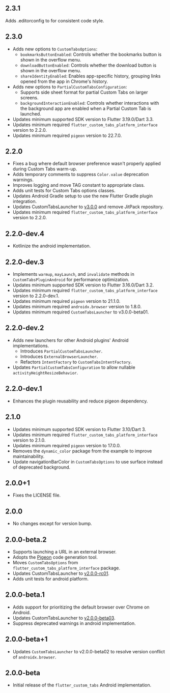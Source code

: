 ## 2.3.1

Adds .editorconfig to for consistent code style.

## 2.3.0

- Adds new options to `CustomTabsOptions`:
  - `bookmarksButtonEnabled`: Controls whether the bookmarks button is shown in the overflow menu.
  - `downloadButtonEnabled`: Controls whether the download button is shown in the overflow menu.
  - `shareIdentityEnabled`: Enables app-specific history, grouping links opened from the app in Chrome's history.
- Adds new options to `PartialCustomTabsConfiguration`:
  - Supports side sheet format for partial Custom Tabs on larger screens.
  - `backgroundInteractionEnabled`: Controls whether interactions with the background app are enabled when a Partial Custom Tab is launched.
- Updates minimum supported SDK version to Flutter 3.19.0/Dart 3.3.
- Updates minimum required `flutter_custom_tabs_platform_interface` version to 2.2.0.
- Updates minimum required `pigeon` version to 22.7.0.

## 2.2.0

- Fixes a bug where default browser preference wasn't properly applied during Custom Tabs warm-up.
- Adds temporary comments to suppress `Color.value` deprecation warnings.
- Improves logging and move TAG constant to appropriate class.
- Adds unit tests for Custom Tabs options classes.
- Updates Android Gradle setup to use the new Flutter Gradle plugin integration.
- Updates CustomTabsLauncher to [v3.0.0](https://github.com/droibit/CustomTabsLauncher/releases/tag/3.0.0) and remove JitPack repository.
- Updates minimum required `flutter_custom_tabs_platform_interface` version to 2.2.0.

## 2.2.0-dev.4

- Kotlinize the android implementation.

## 2.2.0-dev.3

- Implements `warmup`, `mayLaunch`, and `invalidate` methods in `CustomTabsPluginAndroid` for performance optimization.
- Updates minimum supported SDK version to Flutter 3.16.0/Dart 3.2.
- Updates minimum required `flutter_custom_tabs_platform_interface` version to 2.2.0-dev.1.
- Updates minimum required `pigeon` version to 21.1.0.
- Updates minimum required `androidx.browser` version to 1.8.0.
- Updates minimum required `CustomTabsLauncher` to v3.0.0-beta01.

## 2.2.0-dev.2

- Adds new launchers for other Android plugins' Android implementations.
  - Introduces `PartialCustomTabsLauncher`.
  - Introduces `ExternalBrowserLauncher`.
  - Refactors `IntentFactory` to `CustomTabsIntentFactory`.
- Updates `PartialCustomTabsConfiguration` to allow nullable `activityHeightResizeBehavior`.

## 2.2.0-dev.1

- Enhances the plugin reusability and reduce pigeon dependency.

## 2.1.0

- Updates minimum supported SDK version to Flutter 3.10/Dart 3.
- Updates minimum required `flutter_custom_tabs_platform_interface` version to 2.1.0.
- Updates minimum required `pigeon` version to 17.0.0.
- Removes the `dynamic_color` package from the example to improve maintainability.
- Update navigationBarColor in `CustomTabsOptions` to use surface instead of deprecated background.

## 2.0.0+1

- Fixes the LICENSE file.

## 2.0.0

- No changes except for version bump.

## 2.0.0-beta.2

- Supports launching a URL in an external browser.
- Adopts the [Pigeon](https://pub.dev/packages/pigeon) code generation tool.
- Moves `CustomTabsOptions` from `flutter_custom_tabs_platform_interface` package.
- Updates CustomTabsLauncher to [v2.0.0-rc01](https://github.com/droibit/CustomTabsLauncher/releases/tag/2.0.0-rc01).
- Adds unit tests for android platform.

## 2.0.0-beta.1

- Adds support for prioritizing the default browser over Chrome on Android.
- Updates CustomTabsLauncher to [v2.0.0-beta03](https://github.com/droibit/CustomTabsLauncher/releases/tag/2.0.0-beta03).
- Suppress deprecated warnings in android implementation.

## 2.0.0-beta+1

- Updates `CustomTabsLauncher` to v2.0.0-beta02 to resolve version conflict of `androidx.browser`.

## 2.0.0-beta

- Initial release of the `flutter_custom_tabs` Android implementation.
